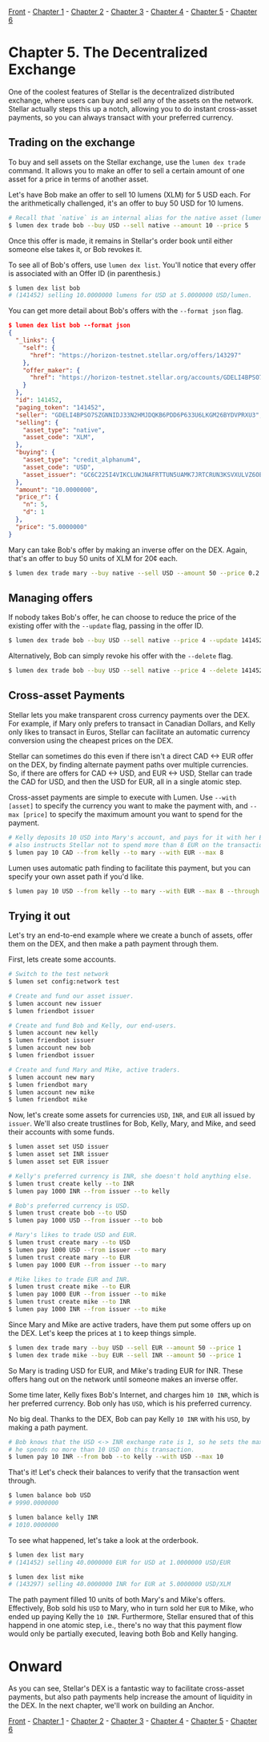 [Front](https://github.com/0xfe/hacking-stellar/blob/master/README.md) -
[Chapter 1](https://github.com/0xfe/hacking-stellar/blob/master/1-launch.md) -
[Chapter 2](https://github.com/0xfe/hacking-stellar/blob/master/2-payments.md) -
[Chapter 3](https://github.com/0xfe/hacking-stellar/blob/master/3-assets.md) -
[Chapter 4](https://github.com/0xfe/hacking-stellar/blob/master/4-multisig.md) -
[Chapter 5](https://github.com/0xfe/hacking-stellar/blob/master/5-dex.md) -
[Chapter 6](https://github.com/0xfe/hacking-stellar/blob/master/6-debugging.md)

# Chapter 5. The Decentralized Exchange

One of the coolest features of Stellar is the decentralized distributed exchange, where users can buy and sell any of the assets on the network. Stellar actually steps this up a notch, allowing you to do instant cross-asset payments, so you can always transact with your preferred currency.

## Trading on the exchange

To buy and sell assets on the Stellar exchange, use the `lumen dex trade` command. It allows you to make an offer to sell a certain amount of one asset for a price in terms of another asset.

Let's have Bob make an offer to sell 10 lumens (XLM) for 5 USD each. For the arithmetically challenged, it's an offer to buy 50 USD for 10 lumens.

```sh
# Recall that `native` is an internal alias for the native asset (lumens/XLM)
$ lumen dex trade bob --buy USD --sell native --amount 10 --price 5
```

Once this offer is made, it remains in Stellar's order book until either someone else takes it, or Bob revokes it.

To see all of Bob's offers, use `lumen dex list`. You'll notice that every offer is associated with an Offer ID (in parenthesis.)

```sh
$ lumen dex list bob
# (141452) selling 10.0000000 lumens for USD at 5.0000000 USD/lumen.
```

You can get more detail about Bob's offers with the `--format json` flag.

```json
$ lumen dex list bob --format json
{
  "_links": {
    "self": {
      "href": "https://horizon-testnet.stellar.org/offers/143297"
    },
    "offer_maker": {
      "href": "https://horizon-testnet.stellar.org/accounts/GDELI4BPSO7SZGNNIDJ33N2HMJDQKB6PDD6P633U6LKGM26BYDVPRXU3"
    }
  },
  "id": 141452,
  "paging_token": "141452",
  "seller": "GDELI4BPSO7SZGNNIDJ33N2HMJDQKB6PDD6P633U6LKGM26BYDVPRXU3",
  "selling": {
    "asset_type": "native",
    "asset_code": "XLM",
  },
  "buying": {
    "asset_type": "credit_alphanum4",
    "asset_code": "USD",
    "asset_issuer": "GC6C225I4VIKCLUWJNAFRTTUN5UAMK7JRTCRUN3KSVXULVZ6OEH2WQRH"
  },
  "amount": "10.0000000",
  "price_r": {
    "n": 5,
    "d": 1
  },
  "price": "5.0000000"
}
```

Mary can take Bob's offer by making an inverse offer on the DEX. Again, that's an offer to buy 50 units of XLM for 20¢ each.

```sh
$ lumen dex trade mary --buy native --sell USD --amount 50 --price 0.2
```

## Managing offers

If nobody takes Bob's offer, he can choose to reduce the price of the existing offer with the `--update` flag, passing in the offer ID.

```sh
$ lumen dex trade bob --buy USD --sell native --price 4 --update 141452
```

Alternatively, Bob can simply revoke his offer with the `--delete` flag.

```sh
$ lumen dex trade bob --buy USD --sell native --price 4 --delete 141452
```

## Cross-asset Payments

Stellar lets you make transparent cross currency payments over the DEX. For example, if Mary only prefers to transact in Canadian Dollars, and Kelly only likes to transact in Euros, Stellar can facilitate an automatic currency conversion using the cheapest prices on the DEX.

Stellar can sometimes do this even if there isn't a direct CAD <-> EUR offer on the DEX, by finding alternate payment paths over multiple currencies. So, if there are offers for CAD <-> USD, and EUR <-> USD, Stellar can trade the CAD for USD, and then the USD for EUR, all in a single atomic step.

Cross-asset payments are simple to execute with Lumen. Use `--with [asset]` to specify the currency you want to make the payment with, and `--max [price]` to specify the maximum amount you want to spend for the payment.

```sh
# Kelly deposits 10 USD into Mary's account, and pays for it with her EUR balance. She
# also instructs Stellar not to spend more than 8 EUR on the transaction.
$ lumen pay 10 CAD --from kelly --to mary --with EUR --max 8
```

Lumen uses automatic path finding to facilitate this payment, but you can specify your own asset path if you'd like.

```sh
$ lumen pay 10 USD --from kelly --to mary --with EUR --max 8 --through native
```

## Trying it out

Let's try an end-to-end example where we create a bunch of assets, offer them on the DEX, and then make a path payment through them.

First, lets create some accounts.

```sh
# Switch to the test network
$ lumen set config:network test

# Create and fund our asset issuer.
$ lumen account new issuer
$ lumen friendbot issuer

# Create and fund Bob and Kelly, our end-users.
$ lumen account new kelly
$ lumen friendbot issuer
$ lumen account new bob
$ lumen friendbot issuer

# Create and fund Mary and Mike, active traders.
$ lumen account new mary
$ lumen friendbot mary
$ lumen account new mike
$ lumen friendbot mike
```

Now, let's create some assets for currencies `USD`, `INR`, and `EUR` all issued by `issuer`. We'll also create trustlines for Bob, Kelly, Mary, and Mike, and seed their accounts with some funds.

```sh
$ lumen asset set USD issuer
$ lumen asset set INR issuer
$ lumen asset set EUR issuer

# Kelly's preferred currency is INR, she doesn't hold anything else.
$ lumen trust create kelly --to INR
$ lumen pay 1000 INR --from issuer --to kelly

# Bob's preferred currency is USD.
$ lumen trust create bob --to USD
$ lumen pay 1000 USD --from issuer --to bob

# Mary's likes to trade USD and EUR.
$ lumen trust create mary --to USD
$ lumen pay 1000 USD --from issuer --to mary
$ lumen trust create mary --to EUR
$ lumen pay 1000 EUR --from issuer --to mary

# Mike likes to trade EUR and INR.
$ lumen trust create mike --to EUR
$ lumen pay 1000 EUR --from issuer --to mike
$ lumen trust create mike --to INR
$ lumen pay 1000 INR --from issuer --to mike
```

Since Mary and Mike are active traders, have them put some offers up on the DEX. Let's keep the prices at `1` to keep things simple.

```sh
$ lumen dex trade mary --buy USD --sell EUR --amount 50 --price 1
$ lumen dex trade mike --buy EUR --sell INR --amount 50 --price 1
```

So Mary is trading USD for EUR, and Mike's trading EUR for INR. These offers hang out on the network until someone makes an inverse offer.

Some time later, Kelly fixes Bob's Internet, and charges him `10 INR`, which is her preferred currency. Bob only has `USD`, which is his preferred currency.

No big deal. Thanks to the DEX, Bob can pay Kelly `10 INR` with his `USD`, by making a path payment.

```sh
# Bob knows that the USD <-> INR exchange rate is 1, so he sets the max spend to 10, which implies that
# he spends no more than 10 USD on this transaction.
$ lumen pay 10 INR --from bob --to kelly --with USD --max 10
```

That's it! Let's check their balances to verify that the transaction went through.

```sh
$ lumen balance bob USD
# 9990.0000000

$ lumen balance kelly INR
# 1010.0000000
```

To see what happened, let's take a look at the orderbook.

```sh
$ lumen dex list mary
# (141452) selling 40.0000000 EUR for USD at 1.0000000 USD/EUR

$ lumen dex list mike
# (143297) selling 40.0000000 INR for EUR at 5.0000000 USD/XLM
```

The path payment filled 10 units of both Mary's and Mike's offers. Effectively, Bob sold his `USD` to Mary, who in turn sold her `EUR` to Mike, who ended up paying Kelly the `10 INR`. Furthermore, Stellar ensured that of this happend in one atomic step, i.e., there's no way that this payment flow would only be partially executed, leaving both Bob and Kelly hanging.

# Onward

As you can see, Stellar's DEX is a fantastic way to facilitate cross-asset payments, but also path payments help increase the amount of liquidity in the DEX. In the next chapter, we'll work on building an Anchor.

[Front](https://github.com/0xfe/hacking-stellar/blob/master/README.md) -
[Chapter 1](https://github.com/0xfe/hacking-stellar/blob/master/1-launch.md) -
[Chapter 2](https://github.com/0xfe/hacking-stellar/blob/master/2-payments.md) -
[Chapter 3](https://github.com/0xfe/hacking-stellar/blob/master/3-assets.md) -
[Chapter 4](https://github.com/0xfe/hacking-stellar/blob/master/4-multisig.md) -
[Chapter 5](https://github.com/0xfe/hacking-stellar/blob/master/5-dex.md) -
[Chapter 6](https://github.com/0xfe/hacking-stellar/blob/master/6-debugging.md)